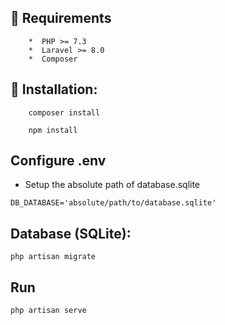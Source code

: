 ## 🤗 Requirements

```
    *  PHP >= 7.3 
    *  Laravel >= 8.0 
    *  Composer
```



## 👏 Installation:

```
    composer install

    npm install
```



## Configure .env

- Setup the absolute path of database.sqlite

```
DB_DATABASE='absolute/path/to/database.sqlite'
```



## Database (SQLite): 

```
php artisan migrate
```



## Run

```
php artisan serve
```